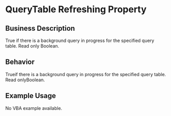 # QueryTable Refreshing Property

## Business Description
True if there is a background query in progress for the specified query table. Read only Boolean.

## Behavior
Trueif there is a background query in progress for the specified query table. Read onlyBoolean.

## Example Usage
No VBA example available.